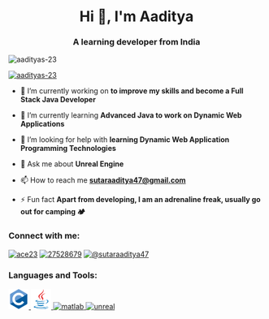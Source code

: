 <h1 align="center">Hi 👋, I'm Aaditya</h1>
<h3 align="center">A learning developer from India</h3>

<p align="left"> <img src="https://komarev.com/ghpvc/?username=aadityas-23&label=Profile%20views&color=0e75b6&style=flat" alt="aadityas-23" /> </p>

<p align="left"> <a href="https://github.com/ryo-ma/github-profile-trophy"><img src="https://github-profile-trophy.vercel.app/?username=aadityas-23" alt="aadityas-23" /></a> </p>

- 🔭 I’m currently working on **to improve my skills and become a Full Stack Java Developer**

- 🌱 I’m currently learning **Advanced Java to work on Dynamic Web Applications**

- 🤝 I’m looking for help with **learning Dynamic Web Application Programming Technologies**

- 💬 Ask me about **Unreal Engine**

- 📫 How to reach me **sutaraaditya47@gmail.com**

- ⚡ Fun fact **Apart from developing, I am an adrenaline freak, usually go out for camping 🏕**

<h3 align="left">Connect with me:</h3>
<p align="left">
<a href="https://dev.to/ace23" target="blank"><img align="center" src="https://raw.githubusercontent.com/rahuldkjain/github-profile-readme-generator/master/src/images/icons/Social/devto.svg" alt="ace23" height="30" width="40" /></a>
<a href="https://stackoverflow.com/users/27528679" target="blank"><img align="center" src="https://raw.githubusercontent.com/rahuldkjain/github-profile-readme-generator/master/src/images/icons/Social/stack-overflow.svg" alt="27528679" height="30" width="40" /></a>
<a href="https://www.hackerrank.com/@sutaraaditya47" target="blank"><img align="center" src="https://raw.githubusercontent.com/rahuldkjain/github-profile-readme-generator/master/src/images/icons/Social/hackerrank.svg" alt="@sutaraaditya47" height="30" width="40" /></a>
</p>

<h3 align="left">Languages and Tools:</h3>
<p align="left"> <a href="https://www.cprogramming.com/" target="_blank" rel="noreferrer"> <img src="https://raw.githubusercontent.com/devicons/devicon/master/icons/c/c-original.svg" alt="c" width="40" height="40"/> </a> <a href="https://www.java.com" target="_blank" rel="noreferrer"> <img src="https://raw.githubusercontent.com/devicons/devicon/master/icons/java/java-original.svg" alt="java" width="40" height="40"/> </a> <a href="https://www.mathworks.com/" target="_blank" rel="noreferrer"> <img src="https://upload.wikimedia.org/wikipedia/commons/2/21/Matlab_Logo.png" alt="matlab" width="40" height="40"/> </a> <a href="https://unrealengine.com/" target="_blank" rel="noreferrer"> <img src="https://raw.githubusercontent.com/kenangundogan/fontisto/036b7eca71aab1bef8e6a0518f7329f13ed62f6b/icons/svg/brand/unreal-engine.svg" alt="unreal" width="40" height="40"/> </a> </p>
